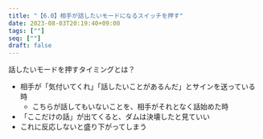 ```yaml
---
title: "【6.0】相手が話したいモードになるスイッチを押す"
date: 2023-08-03T20:19:40+09:00
tags: [""]
seq: [""]
draft: false
---
```


話したいモードを押すタイミングとは？
- 相手が「気付いてくれ」「話したいことがあるんだ」とサインを送っている時
  - こちらが話してもいないことを、相手がそれとなく話始めた時
- 「ここだけの話」が出てくると、ダムは決壊したと見ていい
- これに反応しないと盛り下がってしまう
